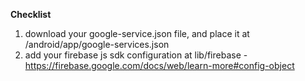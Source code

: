 **Checklist**

1. download your google-service.json file, and place it at /android/app/google-services.json
2. add your firebase js sdk configuration at lib/firebase - https://firebase.google.com/docs/web/learn-more#config-object
